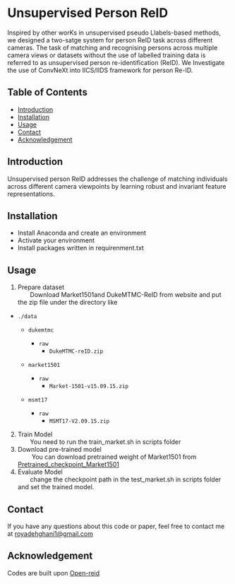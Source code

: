 # Unsupervised Person ReID
Inspired by other worKs in unsupervised pseudo Llabels-based methods, we designed a two-satge system for person ReID task across different cameras. The task of matching and recognising persons across multiple camera views or datasets without the use of labelled training data is referred to as unsupervised person re-identification (ReID). We Investigate the use of ConvNeXt into IICS/IIDS framework for person Re-ID.

## Table of Contents

- [Introduction](#introduction)
- [Installation](#installation)
- [Usage](#usage)
- [Contact](#Contact)
- [Acknowledgement](#Acknowledgement)


## Introduction
Unsupervised person ReID addresses the challenge of matching individuals across different camera viewpoints by learning robust and invariant feature representations.

## Installation
- Install Anaconda and create an environment
- Activate your environment
- Install packages written in requirenment.txt

## Usage
1. Prepare dataset<br>
   &nbsp;&nbsp;&nbsp;&nbsp;&nbsp;&nbsp;&nbsp;Download Market1501and  DukeMTMC-ReID from website and put the zip file under the directory like

 - `./data`
    - `dukemtmc`
        - `raw`
            - `DukeMTMC-reID.zip`
    - `market1501`
        - `raw`
            - `Market-1501-v15.09.15.zip`

    - `msmt17`
        - `raw`
            - `MSMT17-V2.09.15.zip`
2. Train Model<br>
&nbsp;&nbsp;&nbsp;&nbsp;&nbsp;&nbsp;&nbsp;You need to  run the train_market.sh in scripts folder
3. Download pre-trained model<br>
&nbsp;&nbsp;&nbsp;&nbsp;&nbsp;&nbsp;&nbsp; You can download pretrained weight of Market1501 from [Pretrained_checkpoint_Market1501](https://drive.google.com/file/d/1uTxz8_ozIM7qbL3p3As1upmqJ1jctWXA/view?usp=drive_link)
4. Evaluate Model<br>
&nbsp;&nbsp;&nbsp;&nbsp;&nbsp;&nbsp;&nbsp;change the checkpoint path in the test_market.sh in scripts folder and set the trained model.

## Contact
If you have any questions about this code or paper, feel free to contact me at [royadehghani1@gmail.com](royadehghani1@gmail.com)

## Acknowledgement
Codes are built upon [Open-reid](https://github.com/Cysu/open-reid)
